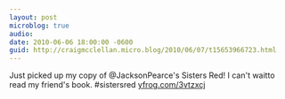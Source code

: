 ```yaml
---
layout: post
microblog: true
audio: 
date: 2010-06-06 18:00:00 -0600
guid: http://craigmcclellan.micro.blog/2010/06/07/t15653966723.html
---
```

Just picked up my copy of @JacksonPearce's Sisters Red! I can't waitto read my friend's book. #sistersred [yfrog.com/3vtzxcj](http://yfrog.com/3vtzxcj)
